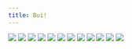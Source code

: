 ```yaml
---
title: Bui!
---
```


![](images/ribald-youth/part-11/pg120.jpg)
![](images/ribald-youth/part-11/pg121.jpg)
![](images/ribald-youth/part-11/pg122.jpg)
![](images/ribald-youth/part-11/pg123.jpg)
![](images/ribald-youth/part-11/pg124.jpg)
![](images/ribald-youth/part-11/pg125.jpg)
![](images/ribald-youth/part-11/pg126.jpg)
![](images/ribald-youth/part-11/pg127.jpg)
![](images/ribald-youth/part-11/pg128.jpg)
![](images/ribald-youth/part-11/pg129.jpg)
![](images/ribald-youth/part-11/pg130.jpg)
![](images/ribald-youth/part-11/pg131.jpg)